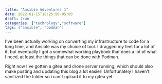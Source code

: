 ```yaml
---
title: "Ansible Adventures 1"
date: 2022-01-15T18:25:50-05:00
draft: true
categories: ["technology","software"]
tags: ["ansible", "podman"]
---
```


I've been actually working on converting my infrastructure to code for a long time, and Ansible was my choice of tool. I dragged my feet for a lot of it, but eventually I got a somewhat working playbook that does a lot of what I need, at least the things that can be done with Podman.

Right now I've gotten a gitea and drone server running, which should also make posting and updating this blog a lot easier! Unfortunately I haven't sanitized the folder so i can't upload it to my gitea yet.

